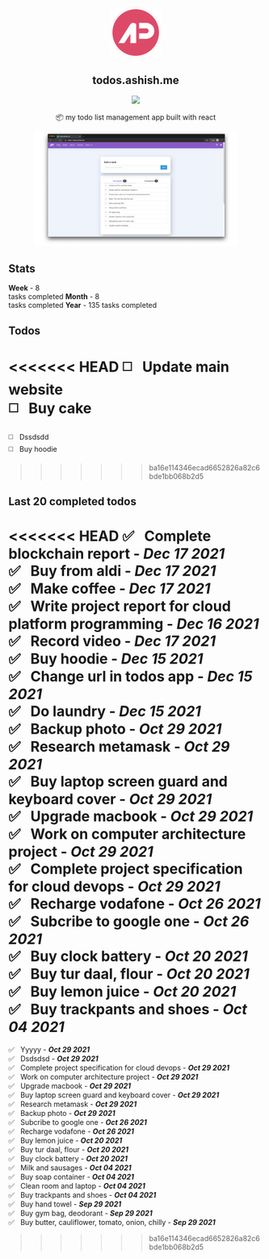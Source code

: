 <p align="center">
  <img src="https://raw.githubusercontent.com/ashishdotme/assets/master/logo.png" alt="drawing" width="100"/>
</p>

<h2 align="center">todos.ashish.me</h2>

<p align="center">
<a href="https://img.shields.io/github/last-commit/ashishdotme/todos.ashish.me?style=for-the-badge"><img src="https://img.shields.io/github/last-commit/ashishdotme/todos.ashish.me?style=for-the-badge"></a>
</p>

<p align="center">📦 my todo list management app built with react </p>

<div style='margin:0 auto;width:80%;'>
  <img src="./assets/todos.png" alt="drawing"/>
</div>

## Stats

<!-- week starts --><b>Week</b> - 8<br><!-- week ends --> tasks completed
<!-- month starts --><b>Month</b> - 8<br><!-- month ends --> tasks completed
<!-- year starts --><b>Year</b> - 135<!-- year ends --> tasks completed

## Todos

<!-- todos starts -->
<<<<<<< HEAD
◻️ &nbsp; Update main website<br>◻️ &nbsp; Buy cake
=======
◻️  &nbsp; Dssdsdd<br>◻️  &nbsp; Buy hoodie
>>>>>>> ba16e114346ecad6652826a82c6bde1bb068b2d5
<!-- todos ends -->

## Last 20 completed todos

<!-- completed starts -->
<<<<<<< HEAD
✅ &nbsp; Complete blockchain report - **_Dec 17 2021_**<br>✅ &nbsp; Buy from aldi - **_Dec 17 2021_**<br>✅ &nbsp; Make coffee - **_Dec 17 2021_**<br>✅ &nbsp; Write project report for cloud platform programming - **_Dec 16 2021_**<br>✅ &nbsp; Record video - **_Dec 17 2021_**<br>✅ &nbsp; Buy hoodie - **_Dec 15 2021_**<br>✅ &nbsp; Change url in todos app - **_Dec 15 2021_**<br>✅ &nbsp; Do laundry - **_Dec 15 2021_**<br>✅ &nbsp; Backup photo - **_Oct 29 2021_**<br>✅ &nbsp; Research metamask - **_Oct 29 2021_**<br>✅ &nbsp; Buy laptop screen guard and keyboard cover - **_Oct 29 2021_**<br>✅ &nbsp; Upgrade macbook - **_Oct 29 2021_**<br>✅ &nbsp; Work on computer architecture project - **_Oct 29 2021_**<br>✅ &nbsp; Complete project specification for cloud devops - **_Oct 29 2021_**<br>✅ &nbsp; Recharge vodafone - **_Oct 26 2021_**<br>✅ &nbsp; Subcribe to google one - **_Oct 26 2021_**<br>✅ &nbsp; Buy clock battery - **_Oct 20 2021_**<br>✅ &nbsp; Buy tur daal, flour - **_Oct 20 2021_**<br>✅ &nbsp; Buy lemon juice - **_Oct 20 2021_**<br>✅ &nbsp; Buy trackpants and shoes - **_Oct 04 2021_**
=======
✅  &nbsp; Yyyyy - **_Oct 29 2021_**<br>✅  &nbsp; Dsdsdsd - **_Oct 29 2021_**<br>✅  &nbsp; Complete project specification for cloud devops - **_Oct 29 2021_**<br>✅  &nbsp; Work on computer architecture project - **_Oct 29 2021_**<br>✅  &nbsp; Upgrade macbook - **_Oct 29 2021_**<br>✅  &nbsp; Buy laptop screen guard and keyboard cover - **_Oct 29 2021_**<br>✅  &nbsp; Research metamask - **_Oct 29 2021_**<br>✅  &nbsp; Backup photo - **_Oct 29 2021_**<br>✅  &nbsp; Subcribe to google one - **_Oct 26 2021_**<br>✅  &nbsp; Recharge vodafone - **_Oct 26 2021_**<br>✅  &nbsp; Buy lemon juice - **_Oct 20 2021_**<br>✅  &nbsp; Buy tur daal, flour - **_Oct 20 2021_**<br>✅  &nbsp; Buy clock battery - **_Oct 20 2021_**<br>✅  &nbsp; Milk and sausages - **_Oct 04 2021_**<br>✅  &nbsp; Buy soap container - **_Oct 04 2021_**<br>✅  &nbsp; Clean room and laptop - **_Oct 04 2021_**<br>✅  &nbsp; Buy trackpants and shoes - **_Oct 04 2021_**<br>✅  &nbsp; Buy hand towel - **_Sep 29 2021_**<br>✅  &nbsp; Buy gym bag, deodorant - **_Sep 29 2021_**<br>✅  &nbsp; Buy butter, cauliflower, tomato, onion, chilly - **_Sep 29 2021_**
>>>>>>> ba16e114346ecad6652826a82c6bde1bb068b2d5
<!-- completed ends -->
